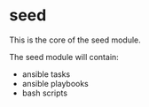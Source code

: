 
# seed

This is the core of the seed module.

The seed module will contain:

- ansible tasks
- ansible playbooks
- bash scripts
